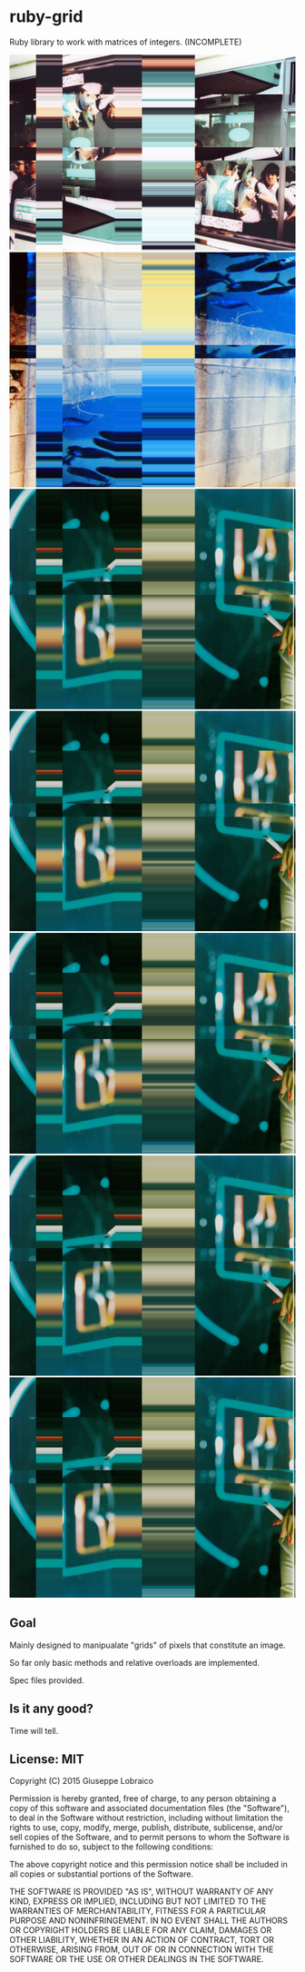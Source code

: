 # ruby-grid
Ruby library to work with matrices of integers. (INCOMPLETE)

![loading..](generated/gen_1437814832.png)
![loading..](generated/gen_1437827763.png)
![loading..](generated/gen_1437830127.png)
![loading..](generated/gen_1437830127.png)
![loading..](generated/gen_1437830127.png)
![loading..](generated/gen_1437830127.png)![loading..](generated/gen_1437830127.png)


## Goal
Mainly designed to manipualate "grids" of pixels that constitute an image.

So far only basic methods and relative overloads are implemented.

Spec files provided.

## Is it any good?
Time will tell.

## License: MIT

Copyright (C) 2015 Giuseppe Lobraico

Permission is hereby granted, free of charge, to any person obtaining a copy of this software and associated documentation files (the "Software"), to deal in the Software without restriction, including without limitation the rights to use, copy, modify, merge, publish, distribute, sublicense, and/or sell copies of the Software, and to permit persons to whom the Software is furnished to do so, subject to the following conditions:

The above copyright notice and this permission notice shall be included in all copies or substantial portions of the Software.

THE SOFTWARE IS PROVIDED "AS IS", WITHOUT WARRANTY OF ANY KIND, EXPRESS OR IMPLIED, INCLUDING BUT NOT LIMITED TO THE WARRANTIES OF MERCHANTABILITY, FITNESS FOR A PARTICULAR PURPOSE AND NONINFRINGEMENT. IN NO EVENT SHALL THE AUTHORS OR COPYRIGHT HOLDERS BE LIABLE FOR ANY CLAIM, DAMAGES OR OTHER LIABILITY, WHETHER IN AN ACTION OF CONTRACT, TORT OR OTHERWISE, ARISING FROM, OUT OF OR IN CONNECTION WITH THE SOFTWARE OR THE USE OR OTHER DEALINGS IN THE SOFTWARE.
